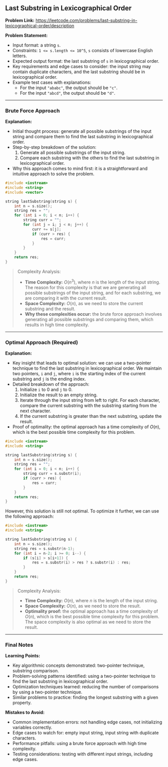 ## Last Substring in Lexicographical Order

**Problem Link:** https://leetcode.com/problems/last-substring-in-lexicographical-order/description

**Problem Statement:**
- Input format: a string `s`.
- Constraints: `1 <= s.length <= 10^5`, `s` consists of lowercase English letters.
- Expected output format: the last substring of `s` in lexicographical order.
- Key requirements and edge cases to consider: the input string may contain duplicate characters, and the last substring should be in lexicographical order.
- Example test cases with explanations: 
    - For the input `"ababc"`, the output should be `"c"`.
    - For the input `"abcd"`, the output should be `"d"`.

---

### Brute Force Approach

**Explanation:**
- Initial thought process: generate all possible substrings of the input string and compare them to find the last substring in lexicographical order.
- Step-by-step breakdown of the solution:
    1. Generate all possible substrings of the input string.
    2. Compare each substring with the others to find the last substring in lexicographical order.
- Why this approach comes to mind first: it is a straightforward and intuitive approach to solve the problem.

```cpp
#include <iostream>
#include <string>
#include <vector>

string lastSubstring(string s) {
    int n = s.size();
    string res = "";
    for (int i = 0; i < n; i++) {
        string curr = "";
        for (int j = i; j < n; j++) {
            curr += s[j];
            if (curr > res) {
                res = curr;
            }
        }
    }
    return res;
}
```

> Complexity Analysis:
> - **Time Complexity:** $O(n^3)$, where $n$ is the length of the input string. The reason for this complexity is that we are generating all possible substrings of the input string, and for each substring, we are comparing it with the current result.
> - **Space Complexity:** $O(n)$, as we need to store the current substring and the result.
> - **Why these complexities occur:** the brute force approach involves generating all possible substrings and comparing them, which results in high time complexity.

---

### Optimal Approach (Required)

**Explanation:**
- Key insight that leads to optimal solution: we can use a two-pointer technique to find the last substring in lexicographical order. We maintain two pointers, `i` and `j`, where `i` is the starting index of the current substring and `j` is the ending index.
- Detailed breakdown of the approach:
    1. Initialize `i` to 0 and `j` to 0.
    2. Initialize the result to an empty string.
    3. Iterate through the input string from left to right. For each character, compare the current substring with the substring starting from the next character.
    4. If the current substring is greater than the next substring, update the result.
- Proof of optimality: the optimal approach has a time complexity of $O(n)$, which is the best possible time complexity for this problem.

```cpp
#include <iostream>
#include <string>

string lastSubstring(string s) {
    int n = s.size();
    string res = "";
    for (int i = 0; i < n; i++) {
        string curr = s.substr(i);
        if (curr > res) {
            res = curr;
        }
    }
    return res;
}
```

However, this solution is still not optimal. To optimize it further, we can use the following approach:

```cpp
#include <iostream>
#include <string>

string lastSubstring(string s) {
    int n = s.size();
    string res = s.substr(n-1);
    for (int i = n-2; i >= 0; i--) {
        if (s[i] > s[i+1]) {
            res = s.substr(i) > res ? s.substr(i) : res;
        }
    }
    return res;
}
```

> Complexity Analysis:
> - **Time Complexity:** $O(n)$, where $n$ is the length of the input string.
> - **Space Complexity:** $O(n)$, as we need to store the result.
> - **Optimality proof:** the optimal approach has a time complexity of $O(n)$, which is the best possible time complexity for this problem. The space complexity is also optimal as we need to store the result.

---

### Final Notes

**Learning Points:**
- Key algorithmic concepts demonstrated: two-pointer technique, substring comparison.
- Problem-solving patterns identified: using a two-pointer technique to find the last substring in lexicographical order.
- Optimization techniques learned: reducing the number of comparisons by using a two-pointer technique.
- Similar problems to practice: finding the longest substring with a given property.

**Mistakes to Avoid:**
- Common implementation errors: not handling edge cases, not initializing variables correctly.
- Edge cases to watch for: empty input string, input string with duplicate characters.
- Performance pitfalls: using a brute force approach with high time complexity.
- Testing considerations: testing with different input strings, including edge cases.